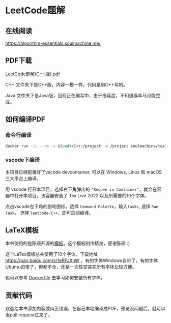 # LeetCode题解

## 在线阅读

<https://algorithm-essentials.soulmachine.me/>

## PDF下载

<a href="https://github.com/soulmachine/leetcode/raw/master/C%2B%2B/leetcode-cpp.pdf">LeetCode题解(C++版).pdf</a>

C++ 文件夹下是C++版，内容一模一样，代码是用C++写的。

Java 文件夹下是Java版，目前正在编写中，由于拖延症，不知道猴年马月能完成。

## 如何编译PDF

### 命令行编译

```bash
docker run -it --rm -v $(pwd)/C++:/project -w /project soulmachine/texlive xelatex -interaction=nonstopmode leetcode-cpp.tex
```

### vscode下编译

本项目已经配置好了vscode devcontainer, 可以在 Windows, Linux 和 macOS 三大平台上编译。

用 vscode 打开本项目，选择右下角弹出的 `"Reopen in Container"`，就会在容器中打开本项目，该容器安装了 Tex Live 2022 以及所需要的10个字体。

点击vscode左下角的齿轮图标，选择 `Command Palette`，输入`tasks`, 选择 `Run Task`， 选择 `leetcode-C++`，即可启动编译。

## LaTeX模板

本书使用的是陈硕开源的[模板](https://github.com/chenshuo/typeset)。这个模板制作精良，感谢陈硕 :)

这个LaTex模板总共使用了10个字体，下载地址 <https://pan.baidu.com/s/1eRFJXnW> 。有的字体Windows自带了，有的字体Ubuntu自带了，但都不全，还是一次性安装完所有字体比较方便。

也可以参考 [Dockerfile](https://github.com/soulmachine/docker-images/blob/master/texlive/Dockerfile) 去学习如何安装所有字体。

## 贡献代码

欢迎给本书添加内容或纠正错误，在自己本地编译成PDF，预览没问题后，就可以发pull request过来了。
